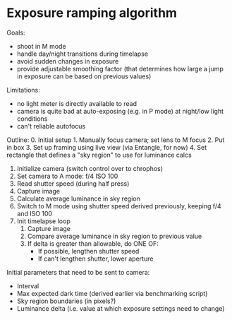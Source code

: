# Exposure ramping algorithm

Goals:
- shoot in M mode
- handle day/night transitions during timelapse
- avoid sudden changes in exposure
- provide adjustable smoothing factor (that determines how large a jump in exposure can be based on previous values)


Limitations:
- no light meter is directly available to read
- camera is quite bad at auto-exposing (e.g. in P mode) at night/low light conditions
- can't reliable autofocus

Outline:
0. Initial setup
    1. Manually focus camera; set lens to M focus
    2. Put in box
    3. Set up framing using live view (via Entangle, for now)
    4. Set rectangle that defines a "sky region" to use for luminance calcs
1. Initialize camera (switch control over to chrophos)
2. Set camera to A mode: f/4 ISO 100
3. Read shutter speed (during half press)
4. Capture image
5. Calculate average luminance in sky region
6. Switch to M mode using shutter speed derived previously, keeping f/4 and ISO 100
7. Init timelapse loop
    1. Capture image
    2. Compare average luminance in sky region to previous value
    3. If delta is greater than allowable, do ONE OF:
        - If possible, lengthen shutter speed
        - If can't lengthen shutter, lower aperture



Initial parameters that need to be sent to camera:
- Interval
- Max expected dark time (derived earlier via benchmarking script)
- Sky region boundaries (in pixels?)
- Luminance delta (i.e. value at which exposure settings need to change)

